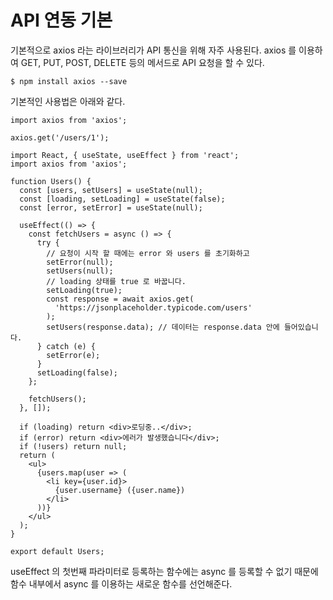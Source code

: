 # API 연동 기본

기본적으로 axios 라는 라이브러리가 API 통신을 위해 자주 사용된다. axios 를 이용하여 GET, PUT, POST, DELETE 등의 메서드로 API 요청을 할 수 있다.

```
$ npm install axios --save
```

기본적인 사용법은 아래와 같다.

```
import axios from 'axios';

axios.get('/users/1');
```

```
import React, { useState, useEffect } from 'react';
import axios from 'axios';

function Users() {
  const [users, setUsers] = useState(null);
  const [loading, setLoading] = useState(false);
  const [error, setError] = useState(null);

  useEffect(() => {
    const fetchUsers = async () => {
      try {
        // 요청이 시작 할 때에는 error 와 users 를 초기화하고
        setError(null);
        setUsers(null);
        // loading 상태를 true 로 바꿉니다.
        setLoading(true);
        const response = await axios.get(
          'https://jsonplaceholder.typicode.com/users'
        );
        setUsers(response.data); // 데이터는 response.data 안에 들어있습니다.
      } catch (e) {
        setError(e);
      }
      setLoading(false);
    };

    fetchUsers();
  }, []);

  if (loading) return <div>로딩중..</div>;
  if (error) return <div>에러가 발생했습니다</div>;
  if (!users) return null;
  return (
    <ul>
      {users.map(user => (
        <li key={user.id}>
          {user.username} ({user.name})
        </li>
      ))}
    </ul>
  );
}

export default Users;
```

useEffect 의 첫번째 파라미터로 등록하는 함수에는 async 를 등록할 수 없기 때문에 함수 내부에서 async 를 이용하는 새로운 함수를 선언해준다.

